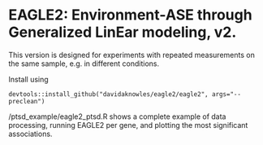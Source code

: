 # EAGLE2: Environment-ASE through Generalized LinEar modeling, v2. 

This version is designed for experiments with repeated measurements on the same sample, e.g. in different conditions. 

Install using

```
devtools::install_github("davidaknowles/eagle2/eagle2", args="--preclean")
```

/ptsd_example/eagle2_ptsd.R shows a complete example of data processing, running EAGLE2 per gene, and plotting the most significant associations. 

